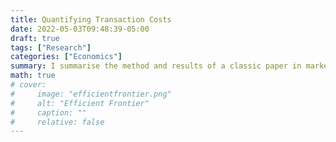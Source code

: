 ```yaml
---
title: Quantifying Transaction Costs
date: 2022-05-03T09:48:39-05:00
draft: true
tags: ["Research"]
categories: ["Economics"]
summary: I summarise the method and results of a classic paper in market impact and show some simple trading strategy applications. 
math: true
# cover:
#     image: "efficientfrontier.png"
#     alt: "Efficient Frontier"
#     caption: ""
#     relative: false
---
```


